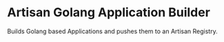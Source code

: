 # Artisan Golang Application Builder

Builds Golang based Applications and pushes them to an Artisan Registry.


